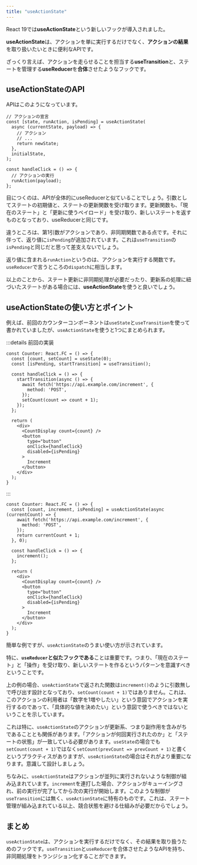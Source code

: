 ```yaml
---
title: "useActionState"
---
```


React 19では**useActionState**という新しいフックが導入されました。

**useActionState**は、アクションを単に実行するだけでなく、**アクションの結果**を取り扱いたいときに便利なAPIです。

ざっくり言えば、アクションを走らせることを担当する**useTransition**と、ステートを管理する**useReducer**を**合体**させたようなフックです。

## useActionStateのAPI

APIはこのようになっています。

```tsx:useActionStateのAPI
// アクションの宣言
const [state, runAction, isPending] = useActionState(
  async (currentState, payload) => {
    // アクション
    // ...
    return newState;
  },
  initialState,
);

const handleClick = () => {
  // アクションの実行
  runAction(payload);
};
```

目につくのは、APIが全体的にuseReducerと似ていることでしょう。引数としてステートの初期値と、ステートの更新関数を受け取ります。更新関数も、「現在のステート」と「更新に使うペイロード」を受け取り、新しいステートを返すものとなっており、useReducerと同じです。

違うところは、第1引数がアクションであり、非同期関数である点です。それに伴って、返り値に`isPending`が追加されています。これは`useTransition`の`isPending`と同じだと思って差支えないでしょう。

返り値に含まれる`runAction`というのは、アクションを実行する関数です。`useReducer`で言うところの`dispatch`に相当します。

以上のことから、ステート更新に非同期処理が必要だったり、更新系の処理に紐づいたステートがある場合には、**useActionState**を使うと良いでしょう。

## useActionStateの使い方とポイント

例えば、前回のカウンターコンポーネントは`useState`と`useTransition`を使って書かれていましたが、`useActionState`を使うと1つにまとめられます。

:::details 前回の実装

```tsx
const Counter: React.FC = () => {
  const [count, setCount] = useState(0);
  const [isPending, startTransition] = useTransition();

  const handleClick = () => {
    startTransition(async () => {
      await fetch('https://api.example.com/increment', {
        method: 'POST',
      });
      setCount(count => count + 1);
    });
  };

  return (
    <div>
      <CountDisplay count={count} />
      <button
        type="button"
        onClick={handleClick}
        disabled={isPending}
      >
        Increment
      </button>
    </div>
  );
}
```

:::

```tsx:useActionStateを用いる実装
const Counter: React.FC = () => {
  const [count, increment, isPending] = useActionState(async (currentCount) => {
    await fetch('https://api.example.com/increment', {
      method: 'POST',
    });
    return currentCount + 1;
  }, 0);

  const handleClick = () => {
    increment();
  };

  return (
    <div>
      <CountDisplay count={count} />
      <button
        type="button"
        onClick={handleClick}
        disabled={isPending}
      >
        Increment
      </button>
    </div>
  );
}
```

簡単な例ですが、`useActionState`のうまい使い方が示されています。

特に、**`useReducer`と似たフックである**ことは重要です。つまり、「現在のステート」と「操作」を受け取り、新しいステートを作るというパターンを意識すべきということです。

上の例の場合、`useActionState`で返された関数は`increment()`のように引数無しで呼び出す設計となっており、`setCount(count + 1)`ではありません。これは、このアクションの利用者は「数字を1増やしたい」という意図でアクションを実行するのであって、「具体的な値を決めたい」という意図で使うべきではないということを示しています。

これは特に、`useActionState`のアクションが更新系、つまり副作用を含みがちであることとも関係があります。「アクションが何回実行されたのか」と「ステートの状態」が一致している必要があります。`useState`の場合でも`setCount(count + 1)`ではなく`setCount(prevCount => prevCount + 1)`と書くというプラクティスがありますが、`useActionState`の場合はそれがより重要になります。意識して設計しましょう。

ちなみに、`useActionState`はアクションが並列に実行されないような制御が組み込まれています。`increment`を連打した場合、アクションがキューイングされ、前の実行が完了してから次の実行が開始します。このような制御が`useTransition`には無く、`useActionState`に特有のものです。これは、ステート管理が組み込まれている以上、競合状態を避ける仕組みが必要だからでしょう。

## まとめ

`useActionState`は、アクションを実行するだけでなく、その結果を取り扱うためのフックです。`useTransition`と`useReducer`を合体させたようなAPIを持ち、非同期処理をトランジション化することができます。
